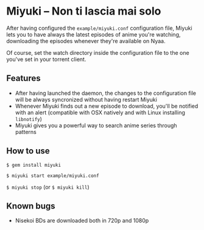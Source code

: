 Miyuki – Non ti lascia mai solo
===============================
After having configured the `example/miyuki.conf` configuration file, Miyuki lets you to have always the latest episodes of anime you're watching, downloading the episodes whenever they're available on Nyaa.

Of course, set the watch directory inside the configuration file to the one you've set in your torrent client.

Features
--------
- After having launched the daemon, the changes to the configuration file will be always syncronized without having restart Miyuki
- Whenever Miyuki finds out a new episode to download, you'll be notified with an alert (compatible with OSX natively and with Linux installing `libnotify`)
- Miyuki gives you a powerful way to search anime series through patterns

How to use
----------
`$ gem install miyuki`

`$ miyuki start example/miyuki.conf`

`$ miyuki stop` (or `$ miyuki kill`)

Known bugs
----------
- Nisekoi BDs are downloaded both in 720p and 1080p
